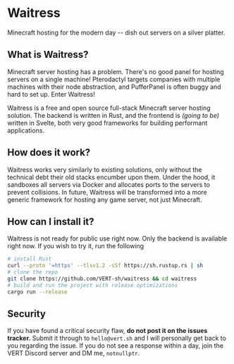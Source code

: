 # Waitress

Minecraft hosting for the modern day -- dish out servers on a silver platter.

## What is Waitress?

Minecraft server hosting has a problem. There's no good panel for hosting servers on a single machine! Pterodactyl targets companies with multiple machines with their node abstraction, and PufferPanel is often buggy and hard to set up. Enter Waitress!

Waitress is a free and open source full-stack Minecraft server hosting solution. The backend is written in Rust, and the frontend is _(going to be)_ written in Svelte, both very good frameworks for building performant applications.

## How does it work?

Waitress works very similarly to existing solutions, only without the technical debt their old stacks encumber upon them. Under the hood, it sandboxes all servers via Docker and allocates ports to the servers to prevent collisions. In future, Waitress will be transformed into a more generic framework for hosting any game server, not just Minecraft.

## How can I install it?

Waitress is not ready for public use right now. Only the backend is available right now. If you wish to try it, run the following

```sh
# install Rust
curl --proto '=https' --tlsv1.2 -sSf https://sh.rustup.rs | sh
# clone the repo
git clone https://github.com/VERT-sh/waitress && cd waitress
# build and run the project with release optimizations
cargo run --release
```

## Security

If you have found a critical security flaw, **do not post it on the issues tracker.** Submit it through to `hello@vert.sh` and I will personally get back to you regarding the issue. If you do not see a response within a day, join the VERT Discord server and DM me, `notnullptr`.
